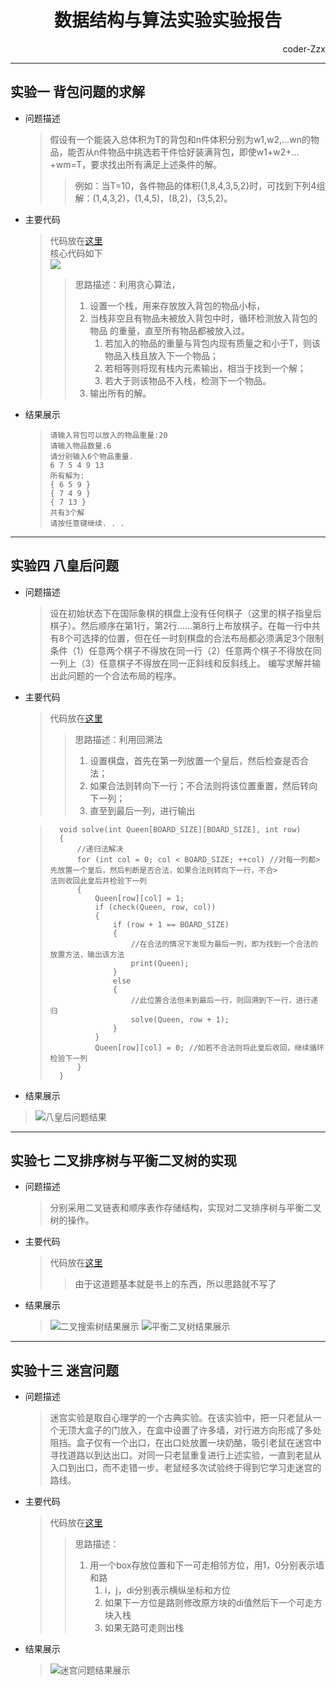 # <center>数据结构与算法实验实验报告<center>  
<p align="right">coder-Zzx</p>

***
## 实验一  背包问题的求解  

* 问题描述
    > 假设有一个能装入总体积为T的背包和n件体积分别为w1,w2,…wn的物品，能否从n件物品中挑选若干件恰好装满背包，即使w1+w2+…+wm=T，要求找出所有满足上述条件的解。 
    >> 例如：当T=10，各件物品的体积{1,8,4,3,5,2}时，可找到下列4组  解：(1,4,3,2)，(1,4,5)，(8,2)，(3,5,2)。

* 主要代码
    > 代码放在[这里](https://github.com/coder-Zzx/DataStruct-CodeSharing/blob/main/DataStructExperiment/KnapsackProblem.cpp)   
    > 核心代码如下   
    > ![](https://s3.bmp.ovh/imgs/2021/12/ffc7f964bdd9ba1b.png)
    >> 思路描述：利用贪心算法，
    >>1. 设置一个栈，用来存放放入背包的物品小标，
    >>2. 当栈非空且有物品未被放入背包中时，循环检测放入背包的物品   的重量，直至所有物品都被放入过。
    >>    1. 若加入的物品的重量与背包内现有质量之和小于T，则该物品入栈且放入下一个物品；
    >>    2. 若相等则将现有栈内元素输出，相当于找到一个解；
    >>    3. 若大于则该物品不入栈，检测下一个物品。
    >>3. 输出所有的解。

* 结果展示  
    >     请输入背包可以放入的物品重量:20
    >     请输入物品数量.6
    >     请分别输入6个物品重量.
    >     6 7 5 4 9 13
    >     所有解为:
    >     { 6 5 9 }
    >     { 7 4 9 }
    >     { 7 13 }
    >     共有3个解
    >     请按任意键继续. . .

***
## 实验四  八皇后问题

* 问题描述
    > 设在初始状态下在国际象棋的棋盘上没有任何棋子（这里的棋子指皇后棋子）。然后顺序在第1行，第2行……第8行上布放棋子。在每一行中共有8个可选择的位置，但在任一时刻棋盘的合法布局都必须满足3个限制条件（1）任意两个棋子不得放在同一行（2）任意两个棋子不得放在同一列上（3）任意棋子不得放在同一正斜线和反斜线上。
    > 编写求解并输出此问题的一个合法布局的程序。

* 主要代码
    > 代码放在[这里](https://github.com/coder-Zzx/DataStruct-CodeSharing/blob/main/DataStructExperiment/8QueensProblem.cpp)             
    >> 思路描述：利用回溯法
    >> 1. 设置棋盘，首先在第一列放置一个皇后，然后检查是否合法；
    >> 2. 如果合法则转向下一行；不合法则将该位置重置，然后转向下一列；
    >> 3. 直至到最后一列，进行输出

    >       void solve(int Queen[BOARD_SIZE][BOARD_SIZE], int row)
    >       {
    >           //递归法解决
    >           for (int col = 0; col < BOARD_SIZE; ++col) //对每一列都>           先放置一个皇后，然后判断是否合法，如果合法则转向下一行，不合>           法则收回此皇后并检验下一列
    >           {
    >               Queen[row][col] = 1;
    >               if (check(Queen, row, col))
    >               {
    >                   if (row + 1 == BOARD_SIZE)
    >                   {
    >                       //在合法的情况下发现为最后一列，即为找到一个合法的放置方法，输出该方法
    >                       print(Queen);
    >                   }
    >                   else
    >                   {
    >                       //此位置合法但未到最后一行，则回溯到下一行，进行递归
    >                       solve(Queen, row + 1);
    >                   }
    >               }
    >               Queen[row][col] = 0; //如若不合法则将此皇后收回，继续循环检验下一列
    >           }
    >       }

* 结果展示

> ![八皇后问题结果](https://s3.bmp.ovh/imgs/2021/12/f5477d548644264a.png)

***

## 实验七 二叉排序树与平衡二叉树的实现  

* 问题描述  
    > 分别采用二叉链表和顺序表作存储结构，实现对二叉排序树与平衡二叉树的操作。

* 主要代码
    > 代码放在[这里](https://github.com/coder-Zzx/DataStruct-CodeSharing/blob/main/DataStructExperiment/BinarySearchTree&BalencedBinaryTree.cpp)
    >> 由于这道题基本就是书上的东西，所以思路就不写了

* 结果展示
    > ![二叉搜索树结果展示](https://i.bmp.ovh/imgs/2021/12/138358820e5367ac.png)
    > ![平衡二叉树结果展示](https://i.bmp.ovh/imgs/2021/12/d81338d6bebca36b.png)

***

## 实验十三  迷宫问题

* 问题描述
    > 迷宫实验是取自心理学的一个古典实验。在该实验中，把一只老鼠从一个无顶大盒子的门放入，在盒中设置了许多墙，对行进方向形成了多处阻挡。盒子仅有一个出口，在出口处放置一块奶酪，吸引老鼠在迷宫中寻找道路以到达出口。对同一只老鼠重复进行上述实验，一直到老鼠从入口到出口，而不走错一步。老鼠经多次试验终于得到它学习走迷宫的路线。

* 主要代码
    > 代码放在[这里](https://github.com/coder-Zzx/DataStruct-CodeSharing/blob/main/DataStructExperiment/MazeProblem.c)
    >> 思路描述：
    >> 1. 用一个box存放位置和下一可走相邻方位，用1，0分别表示墙和路
    >>      1. i，j，di分别表示横纵坐标和方位
    >>      2. 如果下一方位是路则修改原方块的di值然后下一个可走方块入栈
    >>      3. 如果无路可走则出栈

* 结果展示  

    > ![迷宫问题结果展示](https://i.bmp.ovh/imgs/2021/12/24bad5b0a7be6a29.png)


<!-- https://github.com/coder-Zzx/DataStruct-CodeSharing -->
